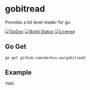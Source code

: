 # gobitread

Provides a bit level reader for go.

[![GoDoc](https://godoc.org/github.com/markus-wa/gobitread?status.svg)](https://godoc.org/github.com/markus-wa/gobitread)
[![Build Status](https://travis-ci.org/markus-wa/gobitread.svg?branch=master)](https://travis-ci.org/markus-wa/gobitread)
[![License](https://img.shields.io/badge/license-MIT-blue.svg?style=flat)](LICENSE.md)

## Go Get

	go get github.com/markus-wa/gobitread

## Example

	TODO
